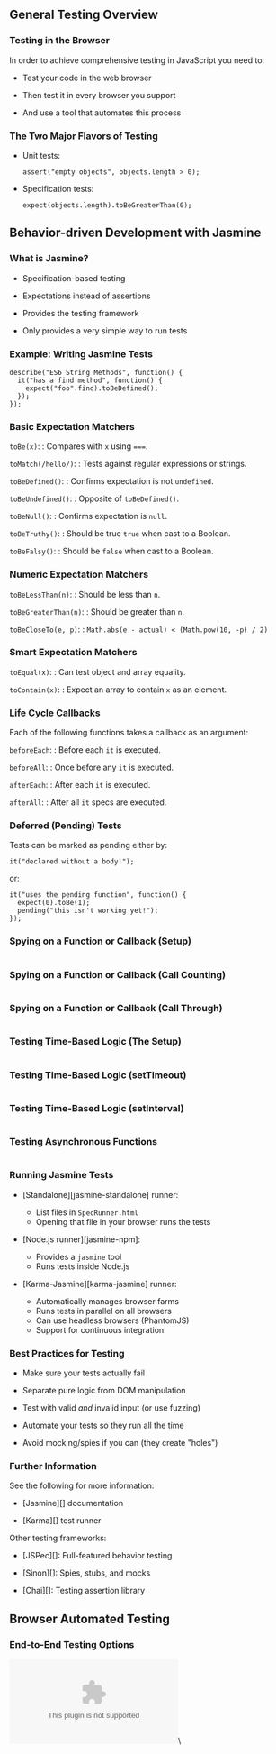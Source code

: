 ## General Testing Overview

### Testing in the Browser

In order to achieve comprehensive testing in JavaScript you need to:

  * Test your code in the web browser

  * Then test it in every browser you support

  * And use a tool that automates this process

### The Two Major Flavors of Testing

  * Unit tests:

    ~~~ {.javascript}
    assert("empty objects", objects.length > 0);
    ~~~

  * Specification tests:

    ~~~ {.javascript}
    expect(objects.length).toBeGreaterThan(0);
    ~~~

## Behavior-driven Development with Jasmine

### What is Jasmine?

  * Specification-based testing

  * Expectations instead of assertions

  * Provides the testing framework

  * Only provides a very simple way to run tests

### Example: Writing Jasmine Tests

~~~ {.javascript}
describe("ES6 String Methods", function() {
  it("has a find method", function() {
    expect("foo".find).toBeDefined();
  });
});
~~~

### Basic Expectation Matchers

`toBe(x)`:
  : Compares with `x` using `===`.

`toMatch(/hello/)`:
  : Tests against regular expressions or strings.

`toBeDefined()`:
  : Confirms expectation is not `undefined`.

`toBeUndefined()`:
  : Opposite of `toBeDefined()`.

`toBeNull()`:
  : Confirms expectation is `null`.

`toBeTruthy()`:
  : Should be true `true` when cast to a Boolean.

`toBeFalsy()`:
  : Should be `false` when cast to a Boolean.

### Numeric Expectation Matchers

`toBeLessThan(n)`:
  : Should be less than `n`.

`toBeGreaterThan(n)`:
  : Should be greater than `n`.

`toBeCloseTo(e, p)`:
  : `Math.abs(e - actual) < (Math.pow(10, -p) / 2)`


### Smart Expectation Matchers

`toEqual(x)`:
  : Can test object and array equality.

`toContain(x)`:
  : Expect an array to contain `x` as an element.

### Life Cycle Callbacks

Each of the following functions takes a callback as an argument:

`beforeEach`:
  : Before each `it` is executed.

`beforeAll`:
  : Once before any `it` is executed.

`afterEach`:
  : After each `it` is executed.

`afterAll`:
  : After all `it` specs are executed.

### Deferred (Pending) Tests

Tests can be marked as pending either by:

~~~ {.javascript}
it("declared without a body!");
~~~

or:

~~~ {.javascript}
it("uses the pending function", function() {
  expect(0).toBe(1);
  pending("this isn't working yet!");
});
~~~

### Spying on a Function or Callback (Setup)

~~~ {.javascript insert="../../src/examples/js/spy.spec.js" token="beforeEach"}
~~~

### Spying on a Function or Callback (Call Counting)

~~~ {.javascript insert="../../src/examples/js/spy.spec.js" token="call"}
~~~

### Spying on a Function or Callback (Call Through)

~~~ {.javascript insert="../../src/examples/js/spy.spec.js" token="callThrough"}
~~~

### Testing Time-Based Logic (The Setup)

~~~ {.javascript insert="../../src/examples/js/time.spec.js" token="set-up"}
~~~

### Testing Time-Based Logic (setTimeout)

~~~ {.javascript insert="../../src/examples/js/time.spec.js" token="setTimeout"}
~~~

### Testing Time-Based Logic (setInterval)

~~~ {.javascript insert="../../src/examples/js/time.spec.js" token="setInterval"}
~~~

### Testing Asynchronous Functions

~~~ {.javascript insert="../../src/examples/js/async.spec.js"}
~~~

### Running Jasmine Tests

  * [Standalone][jasmine-standalone] runner:
    - List files in `SpecRunner.html`
    - Opening that file in your browser runs the tests

  * [Node.js runner][jasmine-npm]:
    - Provides a `jasmine` tool
    - Runs tests inside Node.js

  * [Karma-Jasmine][karma-jasmine] runner:
    - Automatically manages browser farms
    - Runs tests in parallel on all browsers
    - Can use headless browsers (PhantomJS)
    - Support for continuous integration

### Best Practices for Testing

  * Make sure your tests actually fail

  * Separate pure logic from DOM manipulation

  * Test with valid *and* invalid input (or use fuzzing)

  * Automate your tests so they run all the time

  * Avoid mocking/spies if you can (they create "holes")

### Further Information

See the following for more information:

  * [Jasmine][] documentation

  * [Karma][] test runner

Other testing frameworks:

  * [JSPec][]: Full-featured behavior testing

  * [Sinon][]: Spies, stubs, and mocks

  * [Chai][]: Testing assertion library

## Browser Automated Testing

### End-to-End Testing Options

![](../../diagrams/js/browser-testing.dot)\
<!-- Placeholder -->
